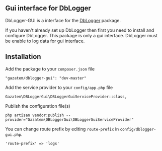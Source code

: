 ## Gui interface for DbLogger

DbLogger-GUI is a interface for the [DbLogger](https://github.com/gazatem/dblogger) package.

If you haven't already set up DbLogger then first you need to install and configure DbLogger. 
This package is only a gui interface. DbLogger must be enable to log data for gui interface.  

## Installation

Add the package to your ```composer.json``` file

```
"gazatem/dblogger-gui": "dev-master"
```

Add the service provider to your ```config/app.php``` file

```
Gazatem\DBLoggerGui\DBLoggerGuiServiceProvider::class,
```

Publish the configuration file(s)

```
php artisan vendor:publish --provider="Gazatem\DBLoggerGui\DBLoggerGuiServiceProvider" 
```

You can change route prefix by editing ```route-prefix``` in ```config/dblogger-gui.php```.

```
'route-prefix' => 'logs'
```